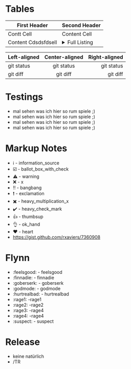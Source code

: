 
# Tables

| First Header  | Second Header |
| ------------- | ------------------ |
| Contt Cell  | Content Cell  |
| Content Cdsdsfdsell  | <details><summary>Full Listing</summary><pre>PRE JLKJLKJL</pre></details>  |

| Left-aligned | Center-aligned | Right-aligned |
| :---         |     :---:      |          ---: |
| git status   | git status     | git status    |
| git diff     | git diff       | git diff      |

# Testings

- mal sehen was ich hier so rum spiele ;)
- mal sehen was ich hier so rum spiele ;)
- mal sehen was ich hier so rum spiele ;)
- mal sehen was ich hier so rum spiele ;)

#  Markup Notes
- :information_source: - information_source
- :ballot_box_with_check: - ballot_box_with_check
- :warning: - warning
- :x: - x
- :bangbang: - bangbang
- :exclamation: - exclamation
- :heavy_multiplication_x: - heavy_multiplication_x
- :heavy_check_mark: - heavy_check_mark
- :thumbsup: - thumbsup
- :ok_hand: - ok_hand
- :heart: - heart
- https://gist.github.com/rxaviers/7360908

# Flynn
- :feelsgood: - feelsgood
- :finnadie: - finnadie
- :goberserk: - goberserk
- :godmode: - godmode
- :hurtrealbad: - hurtrealbad
- :rage1: -rage1
- :rage2: -rage2
- :rage3: -rage4
- :rage4: -rage4
- :suspect: - suspect


# Release
- keine natürlich
- /TR
